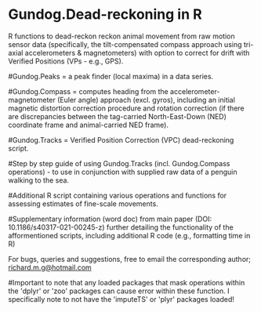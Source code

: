 # Gundog.Dead-reckoning in R
R functions to dead-reckon reckon animal movement from raw motion sensor data (specifically, the tilt-compensated compass approach using tri-axial accelerometers & magnetometers) with option to correct for drift with Verified Positions (VPs - e.g., GPS). 

#Gundog.Peaks = a peak finder (local maxima) in a data series.

#Gundog.Compass = computes heading from the accelerometer-magnetometer (Euler angle) approach (excl. gyros), including an initial magnetic distortion correction procedure and rotation correction (if there are discrepancies between the tag-carried North-East-Down (NED) coordinate frame and animal-carried NED frame).

#Gundog.Tracks = Verified Position Correction (VPC) dead-reckoning script.

#Step by step guide of using Gundog.Tracks (incl. Gundog.Compass operations) - to use in conjunction with supplied raw data of a penguin walking to the sea.

#Additional R script containing various operations and functions for assessing estimates of fine-scale movements.

#Supplementary information (word doc) from main paper (DOI: 10.1186/s40317-021-00245-z) further detailing the functionality of the afformentioned scripts, including additional R code (e.g., formatting time in R)

For bugs, queries and suggestions, free to email the corresponding author; richard.m.g@hotmail.com

#Important to note that any loaded packages that mask operations within the 'dplyr' or 'zoo' packages can cause error within these function. I specifically note to not have the 'imputeTS' or 'plyr' packages loaded!
	

